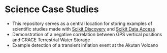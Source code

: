 # Science Case Studies

- This repository serves as a central location for storing examples of scientific studies made with [Scikit Discovery](https://github.com/MITHaystack/scikit-discovery) and [Scikit Data Access](https://github.com/MITHaystack/scikit-dataaccess)
- Demonstration of a negative correlation between GPS vertical positions and GRACE Terrestrial Water Storage
- Example detection of a transient inflation event at the Akutan Volcano

